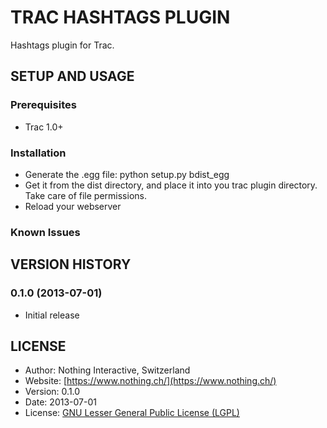 # TRAC HASHTAGS PLUGIN
Hashtags plugin for Trac.

## SETUP AND USAGE
### Prerequisites
 * Trac 1.0+

### Installation
 * Generate the .egg file:
 	python setup.py bdist_egg
 * Get it from the dist directory, and place it into you trac plugin directory. Take care of file permissions.
 * Reload your webserver

### Known Issues

## VERSION HISTORY

### 0.1.0 (2013-07-01)
 * Initial release

## LICENSE
 * Author:    		Nothing Interactive, Switzerland
 * Website: 		[https://www.nothing.ch/](https://www.nothing.ch/)
 * Version: 		0.1.0
 * Date: 		    2013-07-01
 * License: 		[GNU Lesser General Public License (LGPL)](http://www.gnu.org/licenses/lgpl.html)